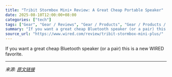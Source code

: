 ```yaml
---
title: "Tribit Stormbox Mini+ Review: A Great Cheap Portable Speaker"
date: 2025-08-10T12:00:00+08:00
categories: ["tech"]
tags: ["Gear", "Gear / Reviews", "Gear / Products", "Gear / Products / Audio", "Gear / Products / Speakers", "Reviews", "review", "Shopping", "Speakers", "Bluetooth", "wireless speakers", "Product Review"]
summary: "If you want a great cheap Bluetooth speaker (or a pair) this is a new WIRED favorite."
source_url: "https://www.wired.com/review/tribit-stormbox-mini-plus/"
---
```


If you want a great cheap Bluetooth speaker (or a pair) this is a new WIRED favorite.

---

*来源: [原文链接](https://www.wired.com/review/tribit-stormbox-mini-plus/)*
